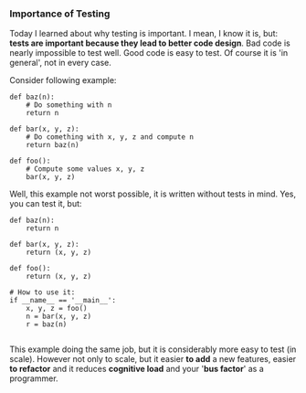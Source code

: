 ### Importance of Testing

Today I learned about why testing is important. I mean, I know it is, but: **tests are important because they lead to better code design**. Bad code is nearly impossible to test well. Good code is easy to test. Of course it is 'in general', not in every case.

Consider following example:

```
def baz(n):
	# Do something with n
    return n

def bar(x, y, z):
	# Do comething with x, y, z and compute n
	return baz(n)

def foo():
	# Compute some values x, y, z
	bar(x, y, z)
```

Well, this example not worst possible, it is written without tests in mind. Yes, you can test it, but:

```
def baz(n):
	return n

def bar(x, y, z):
	return (x, y, z)
	
def foo():
	return (x, y, z)

# How to use it:
if __name__ == '__main__':
	x, y, z = foo()
    n = bar(x, y, z)
    r = baz(n)
    
```

This example doing the same job, but it is considerably more easy to test (in scale). However not only to scale, but it easier **to add** a new features, easier **to refactor** and it reduces **cognitive load** and your '**bus factor**' as a programmer.